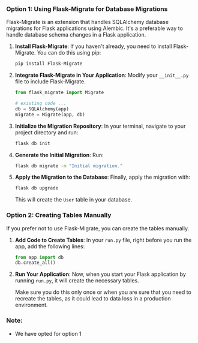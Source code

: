### Option 1: Using Flask-Migrate for Database Migrations

Flask-Migrate is an extension that handles SQLAlchemy database migrations for Flask applications using Alembic. It's a preferable way to handle database schema changes in a Flask application.

1. **Install Flask-Migrate**:
   If you haven't already, you need to install Flask-Migrate. You can do this using pip:
   ```bash
   pip install Flask-Migrate
   ```

2. **Integrate Flask-Migrate in Your Application**:
   Modify your `__init__.py` file to include Flask-Migrate.
   ```python
   from flask_migrate import Migrate

   # existing code ...
   db = SQLAlchemy(app)
   migrate = Migrate(app, db)
   ```

3. **Initialize the Migration Repository**:
   In your terminal, navigate to your project directory and run:
   ```bash
   flask db init
   ```

4. **Generate the Initial Migration**:
   Run:
   ```bash
   flask db migrate -m "Initial migration."
   ```

5. **Apply the Migration to the Database**:
   Finally, apply the migration with:
   ```bash
   flask db upgrade
   ```

   This will create the `User` table in your database.

### Option 2: Creating Tables Manually

If you prefer not to use Flask-Migrate, you can create the tables manually.

1. **Add Code to Create Tables**:
   In your `run.py` file, right before you run the app, add the following lines:
   ```python
   from app import db
   db.create_all()
   ```

2. **Run Your Application**:
   Now, when you start your Flask application by running `run.py`, it will create the necessary tables.

   Make sure you do this only once or when you are sure that you need to recreate the tables, as it could lead to data loss in a production environment.

### Note:
- We have opted for option 1